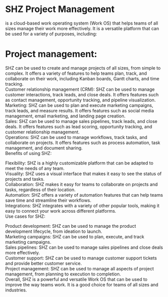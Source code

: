 # SHZ Project Management
is a cloud-based work operating system (Work OS) that helps teams of all sizes manage their work more effectively. It is a versatile platform that can be used for a variety of purposes, including:

# Project management: 
SHZ can be used to create and manage projects of all sizes, from simple to complex. It offers a variety of features to help teams plan, track, and collaborate on their work, including Kanban boards, Gantt charts, and time tracking.<br>
Customer relationship management (CRM): SHZ can be used to manage customer interactions, track leads, and close deals. It offers features such as contact management, opportunity tracking, and pipeline visualization.<br>
Marketing: SHZ can be used to plan and execute marketing campaigns, track leads, and measure results. It offers features such as social media management, email marketing, and landing page creation.<br>
Sales: SHZ can be used to manage sales pipelines, track leads, and close deals. It offers features such as lead scoring, opportunity tracking, and customer relationship management.<br>
Operations: SHZ can be used to manage workflows, track tasks, and collaborate on projects. It offers features such as process automation, task management, and document sharing.<br>
Benefits of using SHZ:<br>

Flexibility: SHZ is a highly customizable platform that can be adapted to meet the needs of any team.<br>
Visuality: SHZ uses a visual interface that makes it easy to see the status of projects and tasks.<br>
Collaboration: SHZ makes it easy for teams to collaborate on projects and tasks, regardless of their location.<br>
Automation: SHZ offers a variety of automation features that can help teams save time and streamline their workflows.<br>
Integrations: SHZ integrates with a variety of other popular tools, making it easy to connect your work across different platforms.<br>
Use cases for SHZ:<br>

Product development: SHZ can be used to manage the product development lifecycle, from ideation to launch.<br>
Marketing campaigns: SHZ can be used to plan, execute, and track marketing campaigns.<br>
Sales pipelines: SHZ can be used to manage sales pipelines and close deals more effectively.<br>
Customer support: SHZ can be used to manage customer support tickets and provide better customer service.<br>
Project management: SHZ can be used to manage all aspects of project management, from planning to execution to completion.<br>
Overall, SHZ is a powerful and versatile Work OS that can be used to improve the way teams work. It is a good choice for teams of all sizes and industries.<br>
